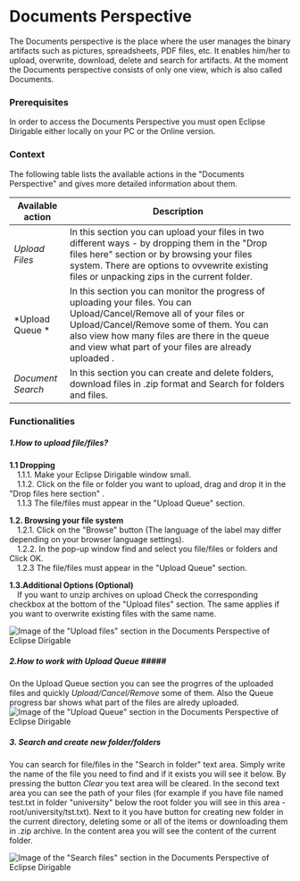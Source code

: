 # Documents Perspective #
The Documents perspective is the place where the user manages the binary artifacts such as pictures, spreadsheets, PDF files, etc. It enables him/her to upload, overwrite, download, delete and search for artifacts.
At the moment the Documents perspective consists of only one view, which is also called Documents.

### Prerequisites ###
In order to access the Documents Perspective you must open Eclipse Dirigable either locally on your PC or the Online version.

### Context ###
The following table lists the available actions in the "Documents Perspective" and gives more detailed information about them.

|Available action  | Description |
| ------------- | ------------- |
| *Upload Files*  | In this section you can upload your files in two different ways - by dropping them in the "Drop files here" section or by browsing your files system. There are options to ovvewrite existing files or   unpacking zips in the current folder.  |
| *Upload Queue * | In this section you can monitor the progress of uploading your files. You can Upload/Cancel/Remove all of your files or Upload/Cancel/Remove some of them. You can also view how many files are there in the queue and view what part of your files are already uploaded .  |
|*Document Search* | In this section you can create and delete folders, download files in .zip format and Search for folders and files.  |

### Functionalities ###

##### 1.How to upload file/files? #####
**1.1 Dropping** </br>
&emsp;1.1.1. Make your Eclipse Dirigable window small.</br>
&emsp;1.1.2. Click on the file or folder you want to upload, drag and drop it in the  "Drop files here section" .</br>
&emsp;1.1.3 The file/files must appear in the "Upload Queue" section.</br>

**1.2. Browsing your file system**</br>
&emsp;1.2.1. Click on the "Browse" button (The language of the label may differ depending on your browser language settings).</br>
&emsp;1.2.2. In the pop-up window find and select you file/files or folders and Click OK.</br>
&emsp;1.2.3 The file/files must appear in the "Upload Queue" section.</br>

**1.3.Additional Options (Optional)** </br>
&emsp;If you want to unzip archives on upload Check the corresponding checkbox at the bottom of the "Upload files" section. The same applies if you want to overwrite existing files with the same name.</br>

![Image of the "Upload files" section in the Documents Perspective of Eclipse Dirigable](https://i.gyazo.com/a8865dfb36eb6e667e4173a297f58c54.png)

##### 2.How to work with Upload Queue #####</br>
On the Upload Queue section you can see the progrres of the uploaded files and quickly *Upload/Cancel/Remove* some of them. Also the Queue progress bar shows what part of the files are alredy uploaded.
![Image of the "Upload Queue" section in the Documents Perspective of Eclipse Dirigable](https://i.gyazo.com/33e83fb254ed500f31ba0b3559748b1d.png)

##### 3. Search and create new folder/folders #####
You can search for file/files in the "Search in folder" text area. Simply write the name of the file you need to find and if it exists you will see it below. By pressing the button *Clear* you text area will be cleared.
In the second text area you can see the path of your files (for example if you have file named test.txt in folder "university" below the root folder you will see in this area - root/university/tst.txt). Next to it you have button for creating new folder in the current directory, deleting some or all of the items or downloading them in .zip archive.
In the content area you will see the content of the current folder.

![Image of the "Search files" section in the Documents Perspective of Eclipse Dirigable](https://i.gyazo.com/1ea74cb3547266c53a88cb881861a5e0.png)


